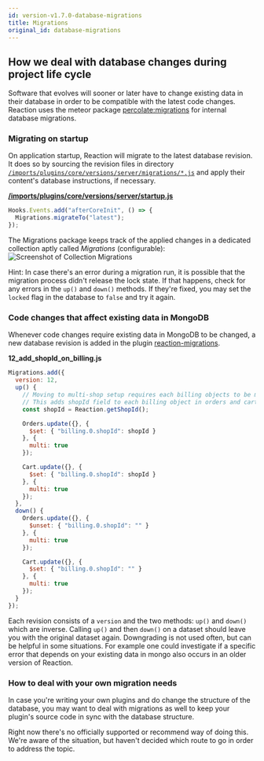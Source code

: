```yaml
---
id: version-v1.7.0-database-migrations
title: Migrations
original_id: database-migrations
---
```


## How we deal with database changes during project life cycle

Software that evolves will sooner or later have to change existing data in their database in order to be compatible with the latest code changes. Reaction uses the meteor package [percolate:migrations](https://atmospherejs.com/percolate/migrations) for internal database migrations.

### Migrating on startup

On application startup, Reaction will migrate to the latest database revision. It does so by sourcing the revision files in directory [`/imports/plugins/core/versions/server/migrations/*.js`](https://github.com/reactioncommerce/reaction/tree/v1.7.0/imports/plugins/core/versions/server/migrations) and apply their content's database instructions, if necessary.

[**/imports/plugins/core/versions/server/startup.js**](https://github.com/reactioncommerce/reaction/blob/v1.7.0/imports/plugins/core/versions/server/startup.js)

```js
Hooks.Events.add("afterCoreInit", () => {
  Migrations.migrateTo("latest");
});
```

The Migrations package keeps track of the applied changes in a dedicated collection aptly called _Migrations_ (configurable):
![Screenshot of Collection Migrations](https://raw.githubusercontent.com/reactioncommerce/reaction-docs/trunk/assets/screenshot-migrations-collection.png)

Hint: In case there's an error during a migration run, it is possible that the migration process didn't release the lock state. If that happens, check for any errors in the `up()` and `down()` methods. If they're fixed, you may set the `locked` flag in the database to `false` and try it again.

### Code changes that affect existing data in MongoDB

Whenever code changes require existing data in MongoDB to be changed, a new database revision is added in the plugin [reaction-migrations](https://github.com/reactioncommerce/reaction/blob/v1.7.0/imports/plugins/core/versions/server/migrations/12_add_shopId_on_billing.js).

**12_add_shopId_on_billing.js**

```js
Migrations.add({
  version: 12,
  up() {
    // Moving to multi-shop setup requires each billing objects to be marked by shopId
    // This adds shopId field to each billing object in orders and carts.
    const shopId = Reaction.getShopId();

    Orders.update({}, {
      $set: { "billing.0.shopId": shopId }
    }, {
      multi: true
    });

    Cart.update({}, {
      $set: { "billing.0.shopId": shopId }
    }, {
      multi: true
    });
  },
  down() {
    Orders.update({}, {
      $unset: { "billing.0.shopId": "" }
    }, {
      multi: true
    });

    Cart.update({}, {
      $set: { "billing.0.shopId": "" }
    }, {
      multi: true
    });
  }
});
```

Each revision consists of a `version` and the two methods: `up()` and `down()` which are inverse. Calling `up()` and then `down()` on a dataset should leave you with the original dataset again. Downgrading is not used often, but can be helpful in some situations. For example one could investigate if a specific error that depends on your existing data in mongo also occurs in an older version of Reaction.

### How to deal with your own migration needs

In case you're writing your own plugins and do change the structure of the database, you may want to deal with migrations as well to keep your plugin's source code in sync with the database structure.

Right now there's no officially supported or recommend way of doing this. We're aware of the situation, but haven't decided which route to go in order to address the topic.
